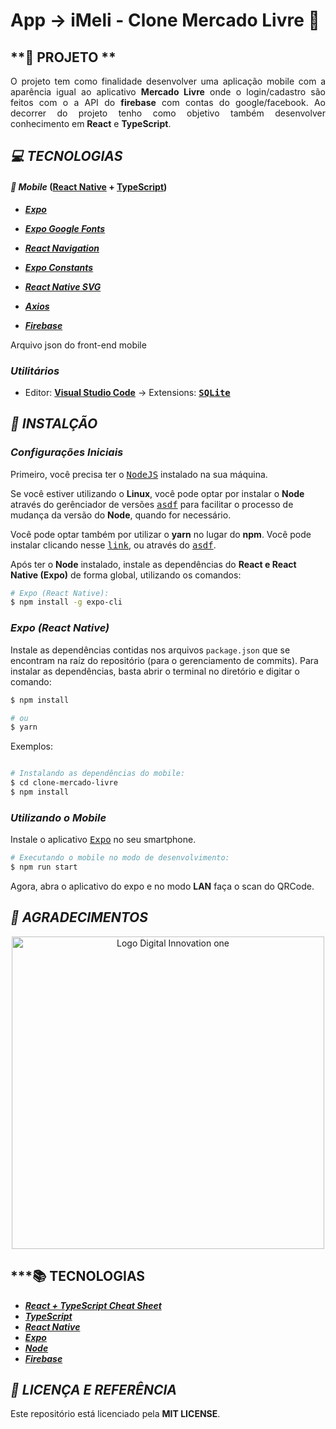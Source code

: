 
# App → iMeli - Clone Mercado Livre :iphone:


## **:rocket: PROJETO **

<p align=justify> 
O projeto tem como finalidade desenvolver uma aplicação mobile com a aparência igual ao aplicativo <strong>Mercado Livre</strong> onde o login/cadastro são feitos com o a API do <strong>firebase</strong> com contas do google/facebook. Ao decorrer do projeto tenho como objetivo também desenvolver conhecimento em <strong>React</strong> e <strong>TypeScript</strong>.
</p>

## ***:computer: TECNOLOGIAS***

#### ***:iphone: Mobile*** ([React Native][react_native] + [TypeScript][typescript])
  - ***[Expo][expo]***
  - ***[Expo Google Fonts][expo_google_fonts]***
  - ***[React Navigation][react_navigation]***
  - ***[Expo Constants][expo_constants]***
  - ***[React Native SVG][react_native_svg]***
  - ***[Axios][axios]***
  
  - ***[Firebase][firebase]***

  Arquivo json do front-end mobile

### ***Utilitários***

- Editor: **[Visual Studio Code][vscode]** &rarr; Extensions: **<kbd>[SQLite][vscode_sqlite_extension]</kbd>**

## ***:electric_plug: INSTALÇÃO***

### ***Configurações Iniciais***

Primeiro, você precisa ter o <kbd>[NodeJS](https://nodejs.org/en/download/)</kbd> instalado na sua máquina. 

Se você estiver utilizando o **Linux**, você pode optar por instalar o **Node** através do gerênciador de versões <kbd>[asdf]</kbd> para facilitar o processo de mudança da versão do **Node**, quando for necessário.

Você pode optar também por utilizar o **yarn** no lugar do **npm**. Você pode instalar clicando nesse <kbd>[link][yarn]</kbd>, ou através do <kbd>[asdf]</kbd>.

Após ter o **Node** instalado, instale as dependências do **React e React Native (Expo)** de forma global, utilizando os comandos:

```sh
# Expo (React Native):
$ npm install -g expo-cli 
```

### ***Expo (React Native)***

Instale as dependências contidas nos arquivos `package.json` que se encontram na raíz do repositório (para o gerenciamento de commits). Para instalar as dependências, basta abrir o terminal no diretório e digitar o comando:

```sh
$ npm install

# ou
$ yarn
```

Exemplos:

```sh

# Instalando as dependências do mobile:
$ cd clone-mercado-livre
$ npm install
```

### ***Utilizando o Mobile***

Instale o aplicativo <kbd>[Expo](https://play.google.com/store/apps/details?id=host.exp.exponent&hl=en)</kbd> no seu smartphone.

```sh
# Executando o mobile no modo de desenvolvimento:
$ npm run start
```

Agora, abra o aplicativo do expo e no modo **LAN** faça o scan do QRCode.

## ***:star2: AGRADECIMENTOS***

<div align=center>

<img src="https://hermes.digitalinnovation.one/site/images/cover_dio.jpg" width="500" alt="Logo Digital Innovation one"/>

</div>

## ***:books: TECNOLOGIAS

- ***[React + TypeScript Cheat Sheet](https://github.com/typescript-cheatsheets/react-typescript-cheatsheet)***
- ***[TypeScript](https://www.typescriptlang.org/docs/home.html)***
- ***[React Native](https://reactnative.dev/docs/getting-started)***
- ***[Expo](https://expo.io/learn)***
- ***[Node](https://nodejs.org/en/)***
- ***[Firebase][firebase]***

## ***:page_with_curl: LICENÇA E REFERÊNCIA***

Este repositório está licenciado pela **MIT LICENSE**.

<!-- Badges -->

[mit]: https://img.shields.io/badge/license-MIT-brightgreen

[github_issues_badge]: https://img.shields.io/github/issues/marcospbrandao/ecoleta?color=green

[repository_license_badge]: https://img.shields.io/github/license/marcospbrandao/ecoleta

[node_version_badge]: https://img.shields.io/badge/node-12.17.0-green

[npm_version_badge]: https://img.shields.io/badge/npm-6.14.4-red

[web_react_badge]: https://img.shields.io/badge/web-react-blue

[mobile_react-native_badge]: https://img.shields.io/badge/mobile-react%20native-blueviolet

[server_nodejs_badge]: https://img.shields.io/badge/server-nodejs-important

<!-- Techs -->

[typescript]: https://www.typescriptlang.org/

[node]: https://nodejs.org/en/

[leaflet]: https://react-leaflet.js.org/en/

[vscode]: https://code.visualstudio.com/

[react_native]: http://www.reactnative.com/

[stackedit]: https://stackedit.io

[vscode_sqlite_extension]: https://marketplace.visualstudio.com/items?itemName=alexcvzz.vscode-sqlite

[markdown_emoji]: https://gist.github.com/rxaviers/7360908

[commitlint]: https://github.com/conventional-changelog/commitlint

[tsnode]: https://github.com/TypeStrong/ts-node

[feather_icons]: https://feathericons.com/

[insomnia]: https://insomnia.rest/

[react_leaflet]: https://react-leaflet.js.org/

[react_icons]: https://react-icons.github.io/react-icons/

[expo]: https://expo.io/

[expo_constants]: https://docs.expo.io/versions/latest/sdk/constants/

[react_native_svg]: https://github.com/react-native-community/react-native-svg

[firebase]: https://firebase.google.com/docs/

[asdf]: https://github.com/asdf-vm/asdf

[yarn]: https://classic.yarnpkg.com/en/docs/install/#debian-stable

[axios]: https://github.com/axios/axios

[expo_google_fonts]: https://github.com/expo/google-fonts

[react_navigation]: https://reactnavigation.org/

